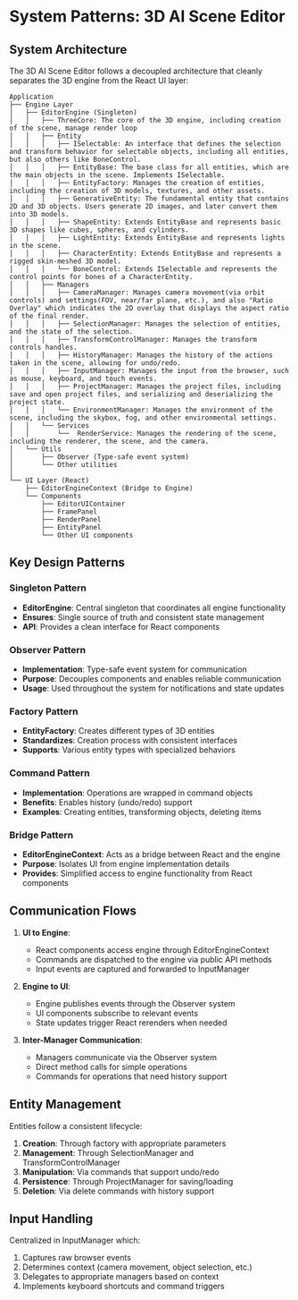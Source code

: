 # System Patterns: 3D AI Scene Editor

## System Architecture

The 3D AI Scene Editor follows a decoupled architecture that cleanly separates the 3D engine from the React UI layer:

```
Application
├── Engine Layer
│   ├── EditorEngine (Singleton)
│   │   ├── ThreeCore: The core of the 3D engine, including creation of the scene, manage render loop
│   │   ├── Entity
│   │   │   ├── ISelectable: An interface that defines the selection and transform behavior for selectable objects, including all entities, but also others like BoneControl.
│   │   │   ├── EntityBase: The base class for all entities, which are the main objects in the scene. Implements ISelectable.
│   │   │   ├── EntityFactory: Manages the creation of entities, including the creation of 3D models, textures, and other assets.
│   │   │   ├── GenerativeEntity: The fundamental entity that contains 2D and 3D objects. Users generate 2D images, and later convert them into 3D models. 
│   │   │   ├── ShapeEntity: Extends EntityBase and represents basic 3D shapes like cubes, spheres, and cylinders.
│   │   │   ├── LightEntity: Extends EntityBase and represents lights in the scene.
│   │   │   ├── CharacterEntity: Extends EntityBase and represents a rigged skin-meshed 3D model.
│   │   │   └── BoneControl: Extends ISelectable and represents the control points for bones of a CharacterEntity.
│   │   ├── Managers
│   │   │   ├── CameraManager: Manages camera movement(via orbit controls) and settings(FOV, near/far plane, etc.), and also "Ratio Overlay" which indicates the 2D overlay that displays the aspect ratio of the final render.
│   │   │   ├── SelectionManager: Manages the selection of entities, and the state of the selection.
│   │   │   ├── TransformControlManager: Manages the transform controls handles.
│   │   │   ├── HistoryManager: Manages the history of the actions taken in the scene, allowing for undo/redo.
│   │   │   ├── InputManager: Manages the input from the browser, such as mouse, keyboard, and touch events.
│   │   │   ├── ProjectManager: Manages the project files, including save and open project files, and serializing and deserializing the project state.
│   │   │   └── EnvironmentManager: Manages the environment of the scene, including the skybox, fog, and other environmental settings.
│   │   └── Services
│   │       └──  RenderService: Manages the rendering of the scene, including the renderer, the scene, and the camera.
│   └── Utils
│       ├── Observer (Type-safe event system)
│       └── Other utilities
│
└── UI Layer (React)
    ├── EditorEngineContext (Bridge to Engine)
    └── Components
        ├── EditorUIContainer
        ├── FramePanel
        ├── RenderPanel
        ├── EntityPanel
        └── Other UI components
```

## Key Design Patterns

### Singleton Pattern
- **EditorEngine**: Central singleton that coordinates all engine functionality
- **Ensures**: Single source of truth and consistent state management
- **API**: Provides a clean interface for React components

### Observer Pattern
- **Implementation**: Type-safe event system for communication
- **Purpose**: Decouples components and enables reliable communication
- **Usage**: Used throughout the system for notifications and state updates

### Factory Pattern
- **EntityFactory**: Creates different types of 3D entities
- **Standardizes**: Creation process with consistent interfaces
- **Supports**: Various entity types with specialized behaviors

### Command Pattern
- **Implementation**: Operations are wrapped in command objects
- **Benefits**: Enables history (undo/redo) support
- **Examples**: Creating entities, transforming objects, deleting items

### Bridge Pattern
- **EditorEngineContext**: Acts as a bridge between React and the engine
- **Purpose**: Isolates UI from engine implementation details
- **Provides**: Simplified access to engine functionality from React components

## Communication Flows

1. **UI to Engine**:
   - React components access engine through EditorEngineContext
   - Commands are dispatched to the engine via public API methods
   - Input events are captured and forwarded to InputManager

2. **Engine to UI**:
   - Engine publishes events through the Observer system
   - UI components subscribe to relevant events
   - State updates trigger React rerenders when needed

3. **Inter-Manager Communication**:
   - Managers communicate via the Observer system
   - Direct method calls for simple operations
   - Commands for operations that need history support

## Entity Management

Entities follow a consistent lifecycle:
1. **Creation**: Through factory with appropriate parameters
2. **Management**: Through SelectionManager and TransformControlManager
3. **Manipulation**: Via commands that support undo/redo
4. **Persistence**: Through ProjectManager for saving/loading
5. **Deletion**: Via delete commands with history support

## Input Handling

Centralized in InputManager which:
1. Captures raw browser events
2. Determines context (camera movement, object selection, etc.)
3. Delegates to appropriate managers based on context
4. Implements keyboard shortcuts and command triggers 